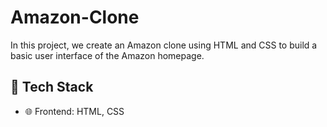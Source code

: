 # Amazon-Clone
In this project, we create an Amazon clone using HTML and CSS to build a basic user interface of the Amazon homepage.
## 🚀 Tech Stack

- 🌐 Frontend: HTML, CSS
